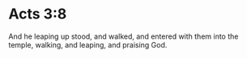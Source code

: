 # Acts 3:8

And he leaping up stood, and walked, and entered with them into the temple, walking, and leaping, and praising God.
